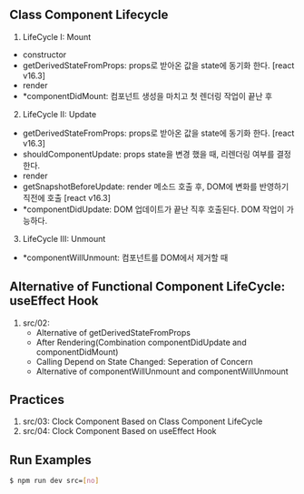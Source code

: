 ## Class Component Lifecycle
1.  LifeCycle I: Mount 
   - constructor
   - getDerivedStateFromProps: props로 받아온 값을 state에 동기화 한다. [react v16.3]
   - render
   - *componentDidMount: 컴포넌트 생성을 마치고 첫 렌더링 작업이 끝난 후

2.  LifeCycle II: Update 
   - getDerivedStateFromProps: props로 받아온 값을 state에 동기화 한다. [react v16.3]
   - shouldComponentUpdate: props state을 변경 했을 때, 리렌더링 여부를 결정한다.
   - render
   - getSnapshotBeforeUpdate: render 메소드 호출 후, DOM에 변화를 반영하기 직전에 호출 [react v16.3]
   - *componentDidUpdate: DOM 업데이트가 끝난 직후 호출된다. DOM 작업이 가능하다.

3.  LifeCycle III: Unmount
   - *componentWillUnmount: 컴포넌트를 DOM에서 제거할 때
   
## Alternative of Functional Component LifeCycle: useEffect Hook
1. src/02:
    - Alternative of getDerivedStateFromProps
    - After Rendering(Combination componentDidUpdate and componentDidMount)
    - Calling Depend on State Changed: Seperation of Concern
    - Alternative of componentWillUnmount and componentWillUnmount

## Practices
1. src/03: Clock Component Based on Class Component LifeCycle
2. src/04: Clock Component Based on useEffect Hook

## Run Examples
```bash
$ npm run dev src=[no]
```